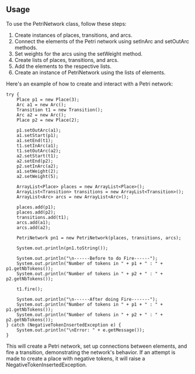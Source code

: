 ## Usage
To use the PetriNetwork class, follow these steps:

1) Create instances of places, transitions, and arcs.
2) Connect the elements of the Petri network using setInArc and setOutArc methods.
3) Set weights for the arcs using the setWeight method.
4) Create lists of places, transitions, and arcs.
5) Add the elements to the respective lists.
6) Create an instance of PetriNetwork using the lists of elements.

Here's an example of how to create and interact with a Petri network:

    try {
        Place p1 = new Place(3);
        Arc a1 = new Arc();
        Transition t1 = new Transition();
        Arc a2 = new Arc();
        Place p2 = new Place(2);

        p1.setOutArc(a1);
        a1.setStart(p1);
        a1.setEnd(t1);
        t1.setInArc(a1);
        t1.setOutArc(a2);
        a2.setStart(t1);
        a2.setEnd(p2);
        p2.setInArc(a2);
        a1.setWeight(2);
        a2.setWeight(5);

        ArrayList<Place> places = new ArrayList<Place>();
        ArrayList<Transition> transitions = new ArrayList<Transition>();
        ArrayList<Arc> arcs = new ArrayList<Arc>();

        places.add(p1);
        places.add(p2);
        transitions.add(t1);
        arcs.add(a1);
        arcs.add(a2);

        PetriNetwork pn1 = new PetriNetwork(places, transitions, arcs);

        System.out.println(pn1.toString());

        System.out.println("\n------Before to do Fire------");
        System.out.println("Number of tokens in " + p1 + " : " + p1.getNbTokens());
        System.out.println("Number of tokens in " + p2 + " : " + p2.getNbTokens());

        t1.fire();

        System.out.println("\n------After doing Fire-------");
        System.out.println("Number of tokens in " + p1 + " : " + p1.getNbTokens());
        System.out.println("Number of tokens in " + p2 + " : " + p2.getNbTokens());
    } catch (NegativeTokenInsertedException e) {
        System.out.println("\nError: " + e.getMessage());
    }

This will create a Petri network, set up connections between elements, and fire a transition, demonstrating the network's behavior. If an attempt is made to create a place with negative tokens, it will raise a NegativeTokenInsertedException.